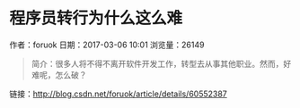 # 程序员转行为什么这么难
作者：foruok
日期：2017-03-06 10:01
浏览量：26149
> 简介：很多人将不得不离开软件开发工作，转型去从事其他职业。然而，好难呢，怎么破？

 链接：http://blog.csdn.net/foruok/article/details/60552387
